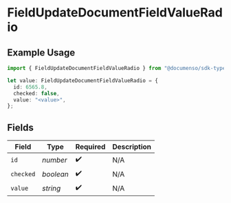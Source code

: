 # FieldUpdateDocumentFieldValueRadio

## Example Usage

```typescript
import { FieldUpdateDocumentFieldValueRadio } from "@documenso/sdk-typescript/models/operations";

let value: FieldUpdateDocumentFieldValueRadio = {
  id: 6565.8,
  checked: false,
  value: "<value>",
};
```

## Fields

| Field              | Type               | Required           | Description        |
| ------------------ | ------------------ | ------------------ | ------------------ |
| `id`               | *number*           | :heavy_check_mark: | N/A                |
| `checked`          | *boolean*          | :heavy_check_mark: | N/A                |
| `value`            | *string*           | :heavy_check_mark: | N/A                |